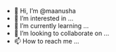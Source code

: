 - 👋 Hi, I’m @maanusha
- 👀 I’m interested in ...
- 🌱 I’m currently learning ...
- 💞️ I’m looking to collaborate on ...
- 📫 How to reach me ...

<!---
maanusha/maanusha is a ✨ special ✨ repository because its `README.md` (this file) appears on your GitHub profile.
You can click the Preview link to take a look at your changes.
--->
